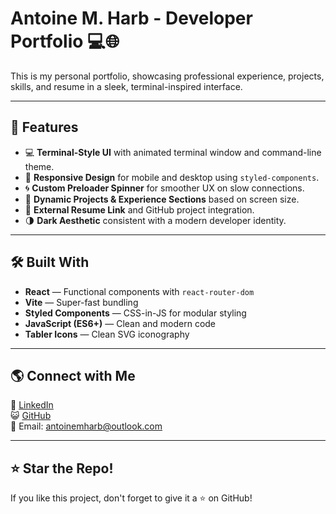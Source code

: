 # Antoine M. Harb - Developer Portfolio 💻🌐

This is my personal portfolio, showcasing professional experience, projects, skills, and resume in a sleek, terminal-inspired interface.

---

## 🚀 Features

- 💻 **Terminal-Style UI** with animated terminal window and command-line theme.
- 📱 **Responsive Design** for mobile and desktop using `styled-components`.
- 🌀 **Custom Preloader Spinner** for smoother UX on slow connections.
- 📂 **Dynamic Projects & Experience Sections** based on screen size.
- 🔗 **External Resume Link** and GitHub project integration.
- 🌗 **Dark Aesthetic** consistent with a modern developer identity.

---

## 🛠️ Built With

- **React** — Functional components with `react-router-dom`
- **Vite** — Super-fast bundling
- **Styled Components** — CSS-in-JS for modular styling
- **JavaScript (ES6+)** — Clean and modern code
- **Tabler Icons** — Clean SVG iconography

---

## 🌎 Connect with Me
🔗 [LinkedIn](https://www.linkedin.com/in/antoinemharb/)  
😺 [GitHub](https://github.com/Taco-lb)  
📧 Email: antoinemharb@outlook.com

---

## ⭐ Star the Repo!
If you like this project, don't forget to give it a ⭐ on GitHub!